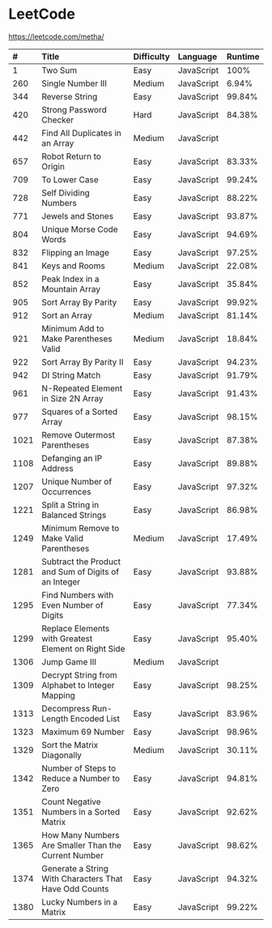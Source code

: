 # LeetCode

https://leetcode.com/metha/

| #    | Title                                                    | Difficulty | Language   | Runtime |
| :--- | :------------------------------------------------------- | :--------- | :--------- | :------ |
| 1    | Two Sum                                                  | Easy       | JavaScript | 100%    |
| 260  | Single Number III                                        | Medium     | JavaScript | 6.94%   |
| 344  | Reverse String                                           | Easy       | JavaScript | 99.84%  |
| 420  | Strong Password Checker                                  | Hard       | JavaScript | 84.38%  |
| 442  | Find All Duplicates in an Array                          | Medium     | JavaScript |         |
| 657  | Robot Return to Origin                                   | Easy       | JavaScript | 83.33%  |
| 709  | To Lower Case                                            | Easy       | JavaScript | 99.24%  |
| 728  | Self Dividing Numbers                                    | Easy       | JavaScript | 88.22%  |
| 771  | Jewels and Stones                                        | Easy       | JavaScript | 93.87%  |
| 804  | Unique Morse Code Words                                  | Easy       | JavaScript | 94.69%  |
| 832  | Flipping an Image                                        | Easy       | JavaScript | 97.25%  |
| 841  | Keys and Rooms                                           | Medium     | JavaScript | 22.08%  |
| 852  | Peak Index in a Mountain Array                           | Easy       | JavaScript | 35.84%  |
| 905  | Sort Array By Parity                                     | Easy       | JavaScript | 99.92%  |
| 912  | Sort an Array                                            | Medium     | JavaScript | 81.14%  |
| 921  | Minimum Add to Make Parentheses Valid                    | Medium     | JavaScript | 18.84%  |
| 922  | Sort Array By Parity II                                  | Easy       | JavaScript | 94.23%  |
| 942  | DI String Match                                          | Easy       | JavaScript | 91.79%  |
| 961  | N-Repeated Element in Size 2N Array                      | Easy       | JavaScript | 91.43%  |
| 977  | Squares of a Sorted Array                                | Easy       | JavaScript | 98.15%  |
| 1021 | Remove Outermost Parentheses                             | Easy       | JavaScript | 87.38%  |
| 1108 | Defanging an IP Address                                  | Easy       | JavaScript | 89.88%  |
| 1207 | Unique Number of Occurrences                             | Easy       | JavaScript | 97.32%  |
| 1221 | Split a String in Balanced Strings                       | Easy       | JavaScript | 86.98%  |
| 1249 | Minimum Remove to Make Valid Parentheses                 | Medium     | JavaScript | 17.49%  |
| 1281 | Subtract the Product and Sum of Digits of an Integer     | Easy       | JavaScript | 93.88%  |
| 1295 | Find Numbers with Even Number of Digits                  | Easy       | JavaScript | 77.34%  |
| 1299 | Replace Elements with Greatest Element on Right Side     | Easy       | JavaScript | 95.40%  |
| 1306 | Jump Game III                                            | Medium     | JavaScript |         |
| 1309 | Decrypt String from Alphabet to Integer Mapping          | Easy       | JavaScript | 98.25%  |
| 1313 | Decompress Run-Length Encoded List                       | Easy       | JavaScript | 83.96%  |
| 1323 | Maximum 69 Number                                        | Easy       | JavaScript | 98.96%  |
| 1329 | Sort the Matrix Diagonally                               | Medium     | JavaScript | 30.11%  |
| 1342 | Number of Steps to Reduce a Number to Zero               | Easy       | JavaScript | 94.81%  |
| 1351 | Count Negative Numbers in a Sorted Matrix                | Easy       | JavaScript | 92.62%  |
| 1365 | How Many Numbers Are Smaller Than the Current Number     | Easy       | JavaScript | 98.62%  |
| 1374 | Generate a String With Characters That Have Odd Counts   | Easy       | JavaScript | 94.32%  |
| 1380 | Lucky Numbers in a Matrix                                | Easy       | JavaScript | 99.22%  |
